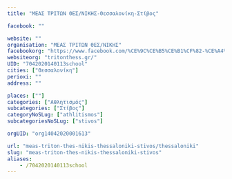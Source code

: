 ```yaml
---
title: "ΜΕΑΣ ΤΡΙΤΩΝ ΘΕΣ/ΝΙΚΗΣ-Θεσσαλονίκη-Στίβος"

facebook: ""

website: ""
organisation: "ΜΕΑΣ ΤΡΙΤΩΝ ΘΕΣ/ΝΙΚΗΣ"
facebookorg: "https://www.facebook.com/%CE%9C%CE%B5%CE%B1%CF%82-%CE%A4%CF%81%CE%AF%CF%84%CF%89%CE%BD/127975507359272"
websiteorg: "tritonthess.gr/"
UID: "7042020140113school"
cities: ["Θεσσαλονίκη"]
perioxi: ""
address: ""

places: [""]
categories: ["Αθλητισμός"]
subcategories: ["Στίβος"]
categoryNoSLug: ["athlitismos"]
subcategoriesNoSLug: ["stivos"]

orgUID: "org14042020001613"

url: "meas-triton-thes-nikis-thessaloniki-stivos/thessaloniki"
slug: "meas-triton-thes-nikis-thessaloniki-stivos"
aliases:
    - /7042020140113school
---
```





